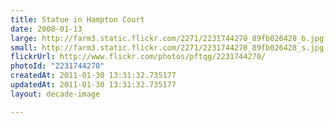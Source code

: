 ```yaml
---
title: Statue in Hampton Court
date: 2008-01-13
large: http://farm3.static.flickr.com/2271/2231744270_89fb026428_b.jpg
small: http://farm3.static.flickr.com/2271/2231744270_89fb026428_s.jpg
flickrUrl: http://www.flickr.com/photos/pftqg/2231744270/
photoId: "2231744270"
createdAt: 2011-01-30 13:31:32.735177
updatedAt: 2011-01-30 13:31:32.735177
layout: decade-image

---
```


